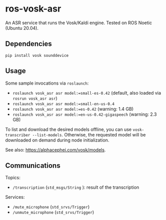 # ros-vosk-asr
An ASR service that runs the Vosk/Kaldi engine. Tested on ROS Noetic (Ubuntu 20.04).

## Dependencies

`pip install vosk sounddevice`

## Usage

Some sample invocations via `roslaunch`:
- `roslaunch vosk_asr asr model:=small-es-0.42` (default, also loaded via `rosrun vosk_asr asr`)
- `roslaunch vosk_asr asr model:=small-en-us-0.4`
- `roslaunch vosk_asr asr model:=es-0.42` (warning: 1.4 GB)
- `roslaunch vosk_asr asr model:=en-us-0.42-gigaspeech` (warning: 2.3 GB)

To list and download the desired models offline, you can use `vosk-transcriber --list-models`. Otherwise, the requested model will be downloaded on demand during node initialization.

See also: https://alphacephei.com/vosk/models.

## Communications

Topics:
- `/transcription` (`std_msgs/String` ): result of the transcription

Services:
- `/mute_microphone` (`std_srvs/Trigger`)
- `/unmute_microphone` (`std_srvs/Trigger`)
